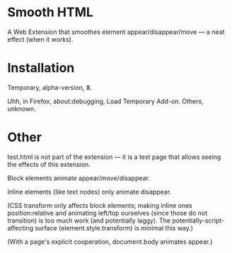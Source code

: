 # Smooth HTML

A Web Extension that smoothes element appear/disappear/move — a neat effect (when it works).

# Installation

Temporary, alpha-version, ⴻ.

Uhh, in Firefox, about:debugging, Load Temporary Add-on. Others, unknown.

# Other

test.html is not part of the extension — it is a test page that allows seeing the effects of this extension.

Block elements animate appear/move/disappear.

Inline elements (like text nodes) only animate disappear.

(CSS transform only affects block elements; making inline ones position:relative and animating left/top ourselves (since those do not transition) is too much work (and potentially laggy). The potentially-script-affecting surface (element.style.transform) is minimal this way.)

(With a page's explicit cooperation, document.body animates appear.)
